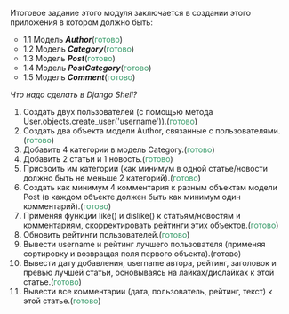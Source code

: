 <p dir="auto" data-sourcepos="2:1-3:171">Итоговое задание этого модуля заключается в создании этого приложения в котором должно быть:</p>
<ul style="list-style-type: circle;">
<li>1.1 Модель <strong><em>Author</em></strong>(<span style="color: #339966;">готово</span>)</li>
<li>1.2 Модель <strong><em>Category</em></strong>(<span style="color: #339966;">готово</span>)</li>
<li>1.3 Модель <strong><em>Post</em></strong>(<span style="color: #339966;">готово</span>)</li>
<li>1.4 Модель <strong><em>PostCategory</em></strong>(<span style="color: #339966;">готово</span>)</li>
<li>1.5 Модель <strong><em>Comment</em></strong>(<span style="color: #339966;">готово</span>)</li>
</ul>
<p dir="auto" data-sourcepos="11:1-11:47"><em>Что надо сделать в Django Shell?</em></p>
<ol>
<li dir="auto" data-sourcepos="13:1-23:149">Создать двух пользователей (с помощью метода User.objects.create_user('username')).(<span style="color: #339966;">готово</span>)</li>
<li dir="auto" data-sourcepos="13:1-23:149">Создать два объекта модели Author, связанные с пользователями.(<span style="color: #339966;">готово</span>)</li>
<li dir="auto" data-sourcepos="13:1-23:149">Добавить 4 категории в модель Category.(<span style="color: #339966;">готово</span>)</li>
<li dir="auto" data-sourcepos="13:1-23:149">Добавить 2 статьи и 1 новость.(<span style="color: #339966;">готово</span>)</li>
<li dir="auto" data-sourcepos="13:1-23:149">Присвоить им категории (как минимум в одной статье/новости должно быть не меньше 2 категорий).(<span style="color: #339966;">готово</span>)</li>
<li dir="auto" data-sourcepos="13:1-23:149">Создать как минимум 4 комментария к разным объектам модели Post (в каждом объекте должен быть как минимум один комментарий).(<span style="color: #339966;">готово</span>)</li>
<li dir="auto" data-sourcepos="13:1-23:149">Применяя функции like() и dislike() к статьям/новостям и комментариям, скорректировать рейтинги этих объектов.(<span style="color: #339966;">готово</span>)</li>
<li dir="auto" data-sourcepos="13:1-23:149">Обновить рейтинги пользователей.(<span style="color: #339966;">готово</span>)</li>
<li dir="auto" data-sourcepos="13:1-23:149">Вывести username и рейтинг лучшего пользователя (применяя сортировку и возвращая поля первого объекта).(готово)</li>
<li dir="auto" data-sourcepos="13:1-23:149">Вывести дату добавления, username автора, рейтинг, заголовок и превью лучшей статьи, основываясь на лайках/дислайках к этой статье.(<span style="color: #339966;">готово</span>)</li>
<li dir="auto" data-sourcepos="13:1-23:149">Вывести все комментарии (дата, пользователь, рейтинг, текст) к этой статье.(<span style="color: #339966;">готово</span>)</li>
</ol>
